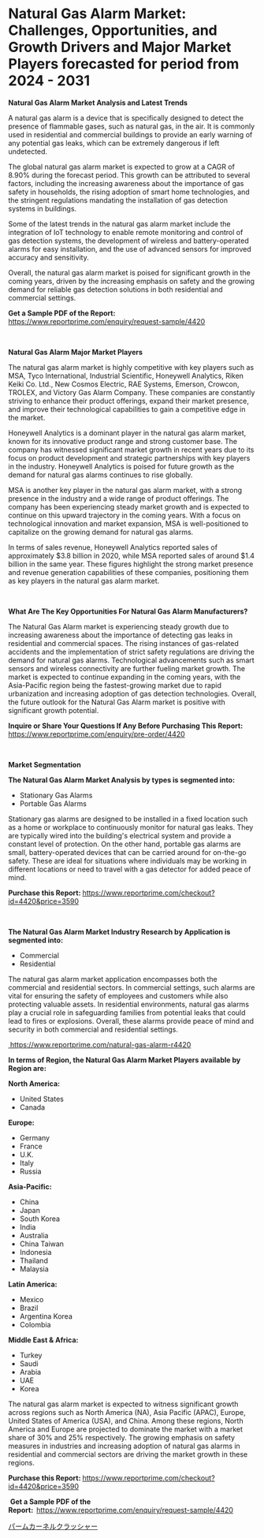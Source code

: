 <p><h1>Natural Gas Alarm Market: Challenges, Opportunities, and Growth Drivers and Major Market Players forecasted for period from 2024 - 2031</h1></p><p><strong>Natural Gas Alarm Market Analysis and Latest Trends</strong></p>
<p><p>A natural gas alarm is a device that is specifically designed to detect the presence of flammable gases, such as natural gas, in the air. It is commonly used in residential and commercial buildings to provide an early warning of any potential gas leaks, which can be extremely dangerous if left undetected.</p><p>The global natural gas alarm market is expected to grow at a CAGR of 8.90% during the forecast period. This growth can be attributed to several factors, including the increasing awareness about the importance of gas safety in households, the rising adoption of smart home technologies, and the stringent regulations mandating the installation of gas detection systems in buildings.</p><p>Some of the latest trends in the natural gas alarm market include the integration of IoT technology to enable remote monitoring and control of gas detection systems, the development of wireless and battery-operated alarms for easy installation, and the use of advanced sensors for improved accuracy and sensitivity.</p><p>Overall, the natural gas alarm market is poised for significant growth in the coming years, driven by the increasing emphasis on safety and the growing demand for reliable gas detection solutions in both residential and commercial settings.</p></p>
<p><strong>Get a Sample PDF of the Report:&nbsp;</strong> <a href="https://www.reportprime.com/enquiry/request-sample/4420">https://www.reportprime.com/enquiry/request-sample/4420</a></p>
<p>&nbsp;</p>
<p><strong>Natural Gas Alarm Major Market Players</strong></p>
<p><p>The natural gas alarm market is highly competitive with key players such as MSA, Tyco International, Industrial Scientific, Honeywell Analytics, Riken Keiki Co. Ltd., New Cosmos Electric, RAE Systems, Emerson, Crowcon, TROLEX, and Victory Gas Alarm Company. These companies are constantly striving to enhance their product offerings, expand their market presence, and improve their technological capabilities to gain a competitive edge in the market.</p><p>Honeywell Analytics is a dominant player in the natural gas alarm market, known for its innovative product range and strong customer base. The company has witnessed significant market growth in recent years due to its focus on product development and strategic partnerships with key players in the industry. Honeywell Analytics is poised for future growth as the demand for natural gas alarms continues to rise globally.</p><p>MSA is another key player in the natural gas alarm market, with a strong presence in the industry and a wide range of product offerings. The company has been experiencing steady market growth and is expected to continue on this upward trajectory in the coming years. With a focus on technological innovation and market expansion, MSA is well-positioned to capitalize on the growing demand for natural gas alarms.</p><p>In terms of sales revenue, Honeywell Analytics reported sales of approximately $3.8 billion in 2020, while MSA reported sales of around $1.4 billion in the same year. These figures highlight the strong market presence and revenue generation capabilities of these companies, positioning them as key players in the natural gas alarm market.</p></p>
<p>&nbsp;</p>
<p><strong>What Are The Key Opportunities For Natural Gas Alarm Manufacturers?</strong></p>
<p><p>The Natural Gas Alarm market is experiencing steady growth due to increasing awareness about the importance of detecting gas leaks in residential and commercial spaces. The rising instances of gas-related accidents and the implementation of strict safety regulations are driving the demand for natural gas alarms. Technological advancements such as smart sensors and wireless connectivity are further fueling market growth. The market is expected to continue expanding in the coming years, with the Asia-Pacific region being the fastest-growing market due to rapid urbanization and increasing adoption of gas detection technologies. Overall, the future outlook for the Natural Gas Alarm market is positive with significant growth potential.</p></p>
<p><strong>Inquire or Share Your Questions If Any Before Purchasing This Report:</strong> <a href="https://www.reportprime.com/enquiry/pre-order/4420">https://www.reportprime.com/enquiry/pre-order/4420</a></p>
<p>&nbsp;</p>
<p><strong>Market Segmentation</strong></p>
<p><strong>The Natural Gas Alarm Market Analysis by types is segmented into:</strong></p>
<p><ul><li>Stationary Gas Alarms</li><li>Portable Gas Alarms</li></ul></p>
<p><p>Stationary gas alarms are designed to be installed in a fixed location such as a home or workplace to continuously monitor for natural gas leaks. They are typically wired into the building's electrical system and provide a constant level of protection. On the other hand, portable gas alarms are small, battery-operated devices that can be carried around for on-the-go safety. These are ideal for situations where individuals may be working in different locations or need to travel with a gas detector for added peace of mind.</p></p>
<p><strong>Purchase this Report:&nbsp;</strong><a href="https://www.reportprime.com/checkout?id=4420&price=3590">https://www.reportprime.com/checkout?id=4420&price=3590</a></p>
<p>&nbsp;</p>
<p><strong>The Natural Gas Alarm Market Industry Research by Application is segmented into:</strong></p>
<p><ul><li>Commercial</li><li>Residential</li></ul></p>
<p><p>The natural gas alarm market application encompasses both the commercial and residential sectors. In commercial settings, such alarms are vital for ensuring the safety of employees and customers while also protecting valuable assets. In residential environments, natural gas alarms play a crucial role in safeguarding families from potential leaks that could lead to fires or explosions. Overall, these alarms provide peace of mind and security in both commercial and residential settings.</p></p>
<p><a href="https://www.reportprime.com/natural-gas-alarm-r4420">&nbsp;https://www.reportprime.com/natural-gas-alarm-r4420</a></p>
<p><strong>In terms of Region, the Natural Gas Alarm Market Players available by Region are:</strong></p>
<p>
    <p> <strong> North America: </strong>
        <ul>
            <li>United States</li>
            <li>Canada</li>
        </ul>
        </p> 
    <p> <strong> Europe: </strong>
        <ul>
            <li>Germany</li>
            <li>France</li>
            <li>U.K.</li>
            <li>Italy</li>
            <li>Russia</li>
        </ul>
        </p> 
    <p> <strong> Asia-Pacific: </strong>
        <ul>
            <li>China</li>
            <li>Japan</li>
            <li>South Korea</li>
            <li>India</li>
            <li>Australia</li>
            <li>China Taiwan</li>
            <li>Indonesia</li>
            <li>Thailand</li>
            <li>Malaysia</li>
        </ul>
        </p> 
    <p> <strong> Latin America: </strong>
        <ul>
            <li>Mexico</li>
            <li>Brazil</li>
            <li>Argentina Korea</li>
            <li>Colombia</li>
        </ul>
        </p> 
    <p> <strong> Middle East & Africa: </strong>
        <ul>
            <li>Turkey</li>
            <li>Saudi</li>
            <li>Arabia</li>
            <li>UAE</li>
            <li>Korea</li>
        </ul>
    </p>
    </p>
<p><p>The natural gas alarm market is expected to witness significant growth across regions such as North America (NA), Asia Pacific (APAC), Europe, United States of America (USA), and China. Among these regions, North America and Europe are projected to dominate the market with a market share of 30% and 25% respectively. The growing emphasis on safety measures in industries and increasing adoption of natural gas alarms in residential and commercial sectors are driving the market growth in these regions.</p></p>
<p><strong>Purchase this Report: </strong><a href="https://www.reportprime.com/checkout?id=4420&price=3590">https://www.reportprime.com/checkout?id=4420&price=3590</a></p>
<p>&nbsp;<strong>Get a Sample PDF of the Report:&nbsp;&nbsp;</strong><a href="https://www.reportprime.com/enquiry/request-sample/4420">https://www.reportprime.com/enquiry/request-sample/4420</a></p>
<p><strong></strong></p>
<p><p><a href="https://github.com/oqxogxyvqe90775/Market-Research-Report-List-2/blob/main/717314073586.md">パームカーネルクラッシャー</a></p></p>